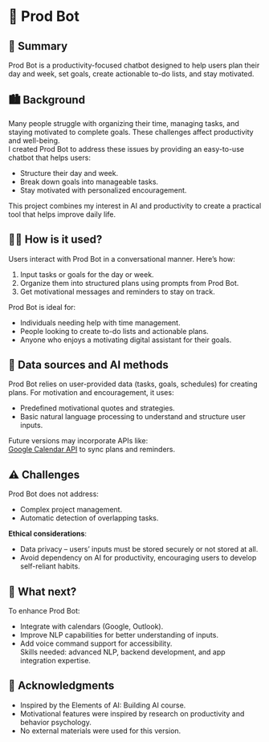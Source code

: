 # 🤖 Prod Bot

## 📄 Summary

Prod Bot is a productivity-focused chatbot designed to help users plan their day and week, set goals, create actionable to-do lists, and stay motivated.

## 🏙️ Background

Many people struggle with organizing their time, managing tasks, and staying motivated to complete goals. These challenges affect productivity and well-being.  
I created Prod Bot to address these issues by providing an easy-to-use chatbot that helps users:  
* Structure their day and week.  
* Break down goals into manageable tasks.  
* Stay motivated with personalized encouragement.  

This project combines my interest in AI and productivity to create a practical tool that helps improve daily life.  

## 🧑‍💻 How is it used?

Users interact with Prod Bot in a conversational manner. Here’s how:  
1. Input tasks or goals for the day or week.  
2. Organize them into structured plans using prompts from Prod Bot.  
3. Get motivational messages and reminders to stay on track.  

Prod Bot is ideal for:  
* Individuals needing help with time management.  
* People looking to create to-do lists and actionable plans.  
* Anyone who enjoys a motivating digital assistant for their goals.

## 🧠 Data sources and AI methods

Prod Bot relies on user-provided data (tasks, goals, schedules) for creating plans. For motivation and encouragement, it uses:  
* Predefined motivational quotes and strategies.  
* Basic natural language processing to understand and structure user inputs.  

Future versions may incorporate APIs like:  
[Google Calendar API](https://developers.google.com/calendar) to sync plans and reminders.  

## ⚠️ Challenges

Prod Bot does not address:  
* Complex project management.  
* Automatic detection of overlapping tasks.  

**Ethical considerations**:  
* Data privacy – users’ inputs must be stored securely or not stored at all.  
* Avoid dependency on AI for productivity, encouraging users to develop self-reliant habits.  

## 🔮 What next?

To enhance Prod Bot:  
* Integrate with calendars (Google, Outlook).  
* Improve NLP capabilities for better understanding of inputs.  
* Add voice command support for accessibility.  
Skills needed: advanced NLP, backend development, and app integration expertise.  

## 🙏 Acknowledgments

* Inspired by the Elements of AI: Building AI course.  
* Motivational features were inspired by research on productivity and behavior psychology.  
* No external materials were used for this version.

